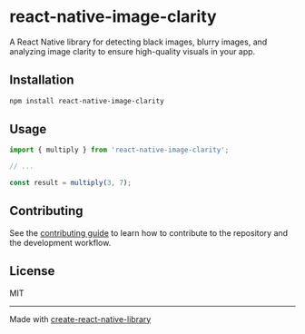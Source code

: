 # react-native-image-clarity

A React Native library for detecting black images, blurry images, and analyzing image clarity to ensure high-quality visuals in your app.

## Installation


```sh
npm install react-native-image-clarity
```


## Usage


```js
import { multiply } from 'react-native-image-clarity';

// ...

const result = multiply(3, 7);
```


## Contributing

See the [contributing guide](CONTRIBUTING.md) to learn how to contribute to the repository and the development workflow.

## License

MIT

---

Made with [create-react-native-library](https://github.com/callstack/react-native-builder-bob)
